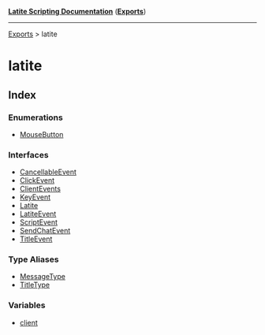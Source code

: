[**Latite Scripting Documentation**](../README.md) ([**Exports**](../exports.md))

---

[Exports](../exports.md) > latite

# latite

## Index

### Enumerations

- [MouseButton](enumerations/enumeration.MouseButton.md)

### Interfaces

- [CancellableEvent](interfaces/interface.CancellableEvent.md)
- [ClickEvent](interfaces/interface.ClickEvent.md)
- [ClientEvents](interfaces/interface.ClientEvents.md)
- [KeyEvent](interfaces/interface.KeyEvent.md)
- [Latite](interfaces/interface.Latite.md)
- [LatiteEvent](interfaces/interface.LatiteEvent.md)
- [ScriptEvent](interfaces/interface.ScriptEvent.md)
- [SendChatEvent](interfaces/interface.SendChatEvent.md)
- [TitleEvent](interfaces/interface.TitleEvent.md)

### Type Aliases

- [MessageType](type-aliases/type-alias.MessageType.md)
- [TitleType](type-aliases/type-alias.TitleType.md)

### Variables

- [client](variables/variable.client.md)
